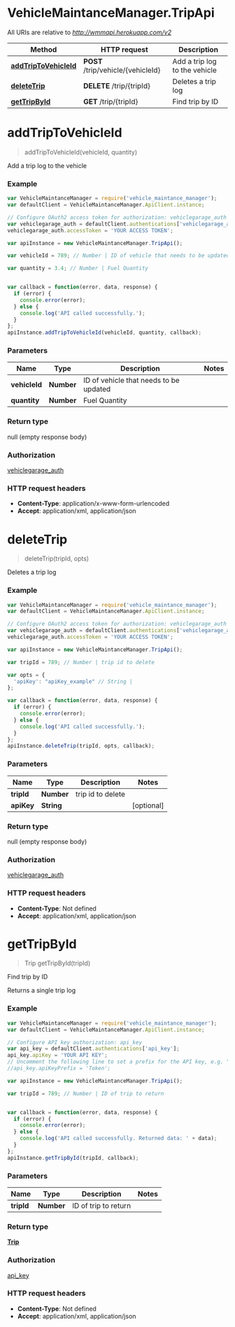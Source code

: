 # VehicleMaintanceManager.TripApi

All URIs are relative to *http://wmmapi.herokuapp.com/v2*

Method | HTTP request | Description
------------- | ------------- | -------------
[**addTripToVehicleId**](TripApi.md#addTripToVehicleId) | **POST** /trip/vehicle/{vehicleId} | Add a trip log to the vehicle
[**deleteTrip**](TripApi.md#deleteTrip) | **DELETE** /trip/{tripId} | Deletes a trip log
[**getTripById**](TripApi.md#getTripById) | **GET** /trip/{tripId} | Find trip by ID


<a name="addTripToVehicleId"></a>
# **addTripToVehicleId**
> addTripToVehicleId(vehicleId, quantity)

Add a trip log to the vehicle



### Example
```javascript
var VehicleMaintanceManager = require('vehicle_maintance_manager');
var defaultClient = VehicleMaintanceManager.ApiClient.instance;

// Configure OAuth2 access token for authorization: vehiclegarage_auth
var vehiclegarage_auth = defaultClient.authentications['vehiclegarage_auth'];
vehiclegarage_auth.accessToken = 'YOUR ACCESS TOKEN';

var apiInstance = new VehicleMaintanceManager.TripApi();

var vehicleId = 789; // Number | ID of vehicle that needs to be updated

var quantity = 3.4; // Number | Fuel Quantity


var callback = function(error, data, response) {
  if (error) {
    console.error(error);
  } else {
    console.log('API called successfully.');
  }
};
apiInstance.addTripToVehicleId(vehicleId, quantity, callback);
```

### Parameters

Name | Type | Description  | Notes
------------- | ------------- | ------------- | -------------
 **vehicleId** | **Number**| ID of vehicle that needs to be updated | 
 **quantity** | **Number**| Fuel Quantity | 

### Return type

null (empty response body)

### Authorization

[vehiclegarage_auth](../README.md#vehiclegarage_auth)

### HTTP request headers

 - **Content-Type**: application/x-www-form-urlencoded
 - **Accept**: application/xml, application/json

<a name="deleteTrip"></a>
# **deleteTrip**
> deleteTrip(tripId, opts)

Deletes a trip log



### Example
```javascript
var VehicleMaintanceManager = require('vehicle_maintance_manager');
var defaultClient = VehicleMaintanceManager.ApiClient.instance;

// Configure OAuth2 access token for authorization: vehiclegarage_auth
var vehiclegarage_auth = defaultClient.authentications['vehiclegarage_auth'];
vehiclegarage_auth.accessToken = 'YOUR ACCESS TOKEN';

var apiInstance = new VehicleMaintanceManager.TripApi();

var tripId = 789; // Number | trip id to delete

var opts = { 
  'apiKey': "apiKey_example" // String | 
};

var callback = function(error, data, response) {
  if (error) {
    console.error(error);
  } else {
    console.log('API called successfully.');
  }
};
apiInstance.deleteTrip(tripId, opts, callback);
```

### Parameters

Name | Type | Description  | Notes
------------- | ------------- | ------------- | -------------
 **tripId** | **Number**| trip id to delete | 
 **apiKey** | **String**|  | [optional] 

### Return type

null (empty response body)

### Authorization

[vehiclegarage_auth](../README.md#vehiclegarage_auth)

### HTTP request headers

 - **Content-Type**: Not defined
 - **Accept**: application/xml, application/json

<a name="getTripById"></a>
# **getTripById**
> Trip getTripById(tripId)

Find trip by ID

Returns a single trip log

### Example
```javascript
var VehicleMaintanceManager = require('vehicle_maintance_manager');
var defaultClient = VehicleMaintanceManager.ApiClient.instance;

// Configure API key authorization: api_key
var api_key = defaultClient.authentications['api_key'];
api_key.apiKey = 'YOUR API KEY';
// Uncomment the following line to set a prefix for the API key, e.g. "Token" (defaults to null)
//api_key.apiKeyPrefix = 'Token';

var apiInstance = new VehicleMaintanceManager.TripApi();

var tripId = 789; // Number | ID of trip to return


var callback = function(error, data, response) {
  if (error) {
    console.error(error);
  } else {
    console.log('API called successfully. Returned data: ' + data);
  }
};
apiInstance.getTripById(tripId, callback);
```

### Parameters

Name | Type | Description  | Notes
------------- | ------------- | ------------- | -------------
 **tripId** | **Number**| ID of trip to return | 

### Return type

[**Trip**](Trip.md)

### Authorization

[api_key](../README.md#api_key)

### HTTP request headers

 - **Content-Type**: Not defined
 - **Accept**: application/xml, application/json

